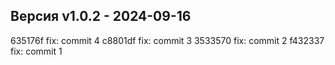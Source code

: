 ## Версия v1.0.2 - 2024-09-16
635176f fix: commit 4
c8801df fix: commit 3
3533570 fix: commit 2
f432337 fix: commit 1
